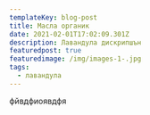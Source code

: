 ```yaml
---
templateKey: blog-post
title: Масла органик
date: 2021-02-01T17:02:09.301Z
description: Лавандула дискрипшън
featuredpost: true
featuredimage: /img/images-1-.jpg
tags:
  - лавандула
---
```

фйвдфиоявдфя